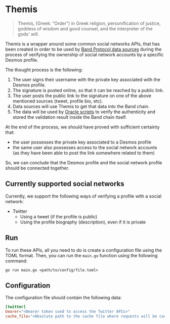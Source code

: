 # Themis
> Themis, (Greek: “Order”) in Greek religion, personification of justice, goddess of wisdom and good counsel, and the interpreter of the gods' will.

Themis is a wrapper around some common social networks APIs, that has been created in order to be used by [Band Protocol data sources](https://docs.bandchain.org/whitepaper/terminology.html) during the process of verifying the ownership of social network accounts by a specific Desmos profile.  

The thought process is the following: 
1. The user signs their username with the private key associated with the Desmos profile. 
2. The signature is posted online, so that it can be reached by a public link.
3. The user posts the public link to the signature on one of the above mentioned sources (tweet, profile bio, etc). 
4. Data sources will use Themis to get that data into the Band chain. 
5. The data will be used by [Oracle scripts](https://docs.bandchain.org/whitepaper/terminology.html) to verify the authenticity and stored the validation result inside the Band chain itself. 

At the end of the process, we should have proved with sufficient certainty that: 
- the user possesses the private key associated to a Desmos profile 
- the same user also possesses access to the social network accounts (as they have been able to post the link somewhere related to them)

So, we can conclude that the Desmos profile and the social network profile should be connected together. 

## Currently supported social networks
Currently, we support the following ways of verifying a profile with a social network: 
- Twitter
   - Using a tweet (if the profile is public)
   - Using the profile biography (description), even if it is private 

## Run 
To run these APIs, all you need to do is create a configuration file using the TOML format. Then, you can run the `main.go` function using the following command: 

```shell
go run main.go <path/to/config/file.toml>
```

## Configuration
The configuration file should contain the following data: 

```toml
[twitter]
bearer="<Bearer token used to access the Twitter APIs>"
cache_file="<Absolute path to the cache file where requests will be cached>"
```